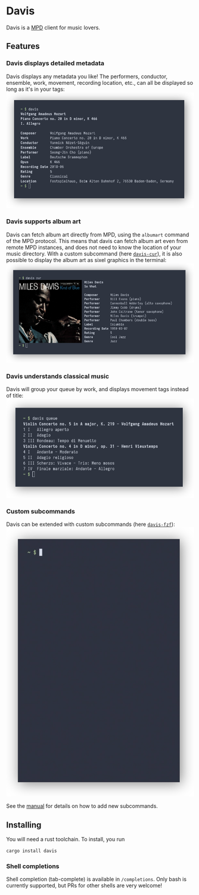 # Davis

Davis is a [MPD](https://www.musicpd.org/) client for music lovers.

## Features

### Davis displays detailed metadata

Davis displays any metadata you like! The performers, conductor, ensemble,
work, movement, recording location, etc., can all be displayed so long as it's
in your tags:
![screenshot of davis current](scrots/current.png)

### Davis supports album art

Davis can fetch album art directly from MPD, using the `albumart` command of
the MPD protocol. This means that davis can fetch album art even from remote
MPD instances, and does not need to know the location of your music directory.
With a custom subcommand (here [`davis-cur`](subcommands/cur/)), it is also
possible to display the album art as sixel graphics in the terminal:
![screenshot of davis cover](scrots/cur.png)

### Davis understands classical music

Davis will group your queue by work, and displays movement tags instead of title:
![screenshot of davis queue](scrots/queue.png)

### Custom subcommands

Davis can be extended with custom subcommands (here [`davis-fzf`](subcommands/fzf/)):
![screencast of davis fzf](scrots/fzf.webp)

See the [manual](MANUAL.txt) for details on how to add new subcommands.

## Installing

You will need a rust toolchain. To install, you run

```sh
cargo install davis
```

### Shell completions

Shell completion (tab-complete) is available in `/completions`. Only bash is
currently supported, but PRs for other shells are very welcome!
